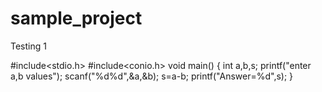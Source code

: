 # sample_project
Testing 1

#include<stdio.h>
#include<conio.h>
void main()
{
  int a,b,s;
  printf("enter a,b values");
  scanf("%d%d",&a,&b);
  s=a-b;
  printf("Answer=%d",s);
}
